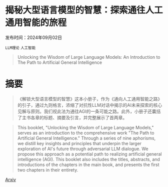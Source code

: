 # 揭秘大型语言模型的智慧：探索通往人工通用智能的旅程

发布时间：2024年09月02日

`LLM理论` `人工智能`

> Unlocking the Wisdom of Large Language Models: An Introduction to The Path to Artificial General Intelligence

# 摘要

> 《解锁大型语言模型的智慧》这本小册子，作为《通向人工通用智能之路》的引子，通过九则格言，浓缩了对抗性LLM对话中揭示的AI未来探索的核心见解与原则。我们视此法为通往AGI的一条可能之路。此外，小册子还囊括了主书各章的标题、摘要及引言，并完整展示了首两章。

> This booklet, "Unlocking the Wisdom of Large Language Models," serves as an introduction to the comprehensive work "The Path to Artificial General Intelligence." Through a series of nine aphorisms, we distill key insights and principles that underpin the larger exploration of AI's future through adversarial LLM dialogue. We propose this approach as a potential path to realizing artificial general intelligence (AGI). This booklet also includes the titles, abstracts, and introductions of the chapters in the main book, and presents the first two chapters in their entirety.

[Arxiv](https://arxiv.org/abs/2409.01007)